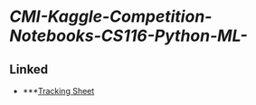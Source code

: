 # ***CMI-Kaggle-Competition-Notebooks-CS116-Python-ML-***
## Linked 
- ***[Tracking Sheet](https://docs.google.com/spreadsheets/d/1zRCJc62jB0ziRwksu-HbDwxa7Lh5QJ5XrOwKrMC8eL0/edit?gid=0#gid=0)
